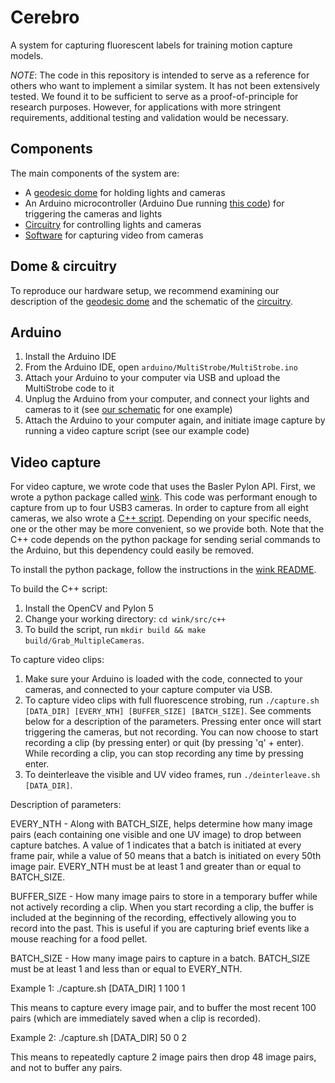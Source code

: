 # Cerebro

A system for capturing fluorescent labels for training motion capture models.

*NOTE*: The code in this repository is intended to serve as a reference for others who want to implement a similar system. It has not been extensively tested. We found it to be sufficient to serve as a proof-of-principle for research purposes. However, for applications with more stringent requirements, additional testing and validation would be necessary.

## Components

The main components of the system are:

- A [geodesic dome](https://github.com/djbutler/cerebro/blob/main/dome.md) for holding lights and cameras
- An Arduino microcontroller (Arduino Due running [this code](https://github.com/djbutler/cerebro/blob/main/arduino/MultiStrobe/MultiStrobe.ino)) for triggering the cameras and lights
- [Circuitry](https://github.com/djbutler/cerebro/blob/main/electronics/schematic.pdf) for controlling lights and cameras
- [Software](https://github.com/djbutler/cerebro/tree/main/wink) for capturing video from cameras

## Dome & circuitry

To reproduce our hardware setup, we recommend examining our description of the [geodesic dome](https://github.com/djbutler/cerebro/blob/main/dome.md) and the schematic of the [circuitry](https://github.com/djbutler/cerebro/blob/main/electronics/schematic.pdf).

## Arduino

1. Install the Arduino IDE
2. From the Arduino IDE, open `arduino/MultiStrobe/MultiStrobe.ino`
3. Attach your Arduino to your computer via USB and upload the MultiStrobe code to it
4. Unplug the Arduino from your computer, and connect your lights and cameras to it (see [our schematic](https://github.com/djbutler/cerebro/blob/main/electronics/schematic.pdf) for one example)
5. Attach the Arduino to your computer again, and initiate image capture by running a video capture script (see our example code)

## Video capture

For video capture, we wrote code that uses the Basler Pylon API. First, we wrote a python package called [wink](https://github.com/djbutler/cerebro/blob/main/wink/src/python/wink). This code was performant enough to capture from up to four USB3 cameras. In order to capture from all eight cameras, we also wrote a [C++ script](https://github.com/djbutler/cerebro/blob/main/wink/src/c++/Grab_MultipleCameras.cpp). Depending on your specific needs, one or the other may be more convenient, so we provide both. Note that the C++ code depends on the python package for sending serial commands to the Arduino, but this dependency could easily be removed. 

To install the python package, follow the instructions in the [wink README](https://github.com/djbutler/cerebro/blob/main/wink/README.md).

To build the C++ script:

1. Install the OpenCV and Pylon 5
2. Change your working directory: `cd wink/src/c++`
3. To build the script, run `mkdir build && make build/Grab_MultipleCameras`. 

To capture video clips:

1. Make sure your Arduino is loaded with the code, connected to your cameras, and connected to your capture computer via USB. 
2. To capture video clips with full fluorescence strobing, run `./capture.sh [DATA_DIR] [EVERY_NTH] [BUFFER_SIZE] [BATCH_SIZE]`. See comments below for a description of the parameters. Pressing enter once will start triggering the cameras, but not recording. You can now choose to start recording a clip (by pressing enter) or quit (by pressing 'q' + enter). While recording a clip, you can stop recording any time by pressing enter.
3. To deinterleave the visible and UV video frames, run `./deinterleave.sh [DATA_DIR]`.

Description of parameters:

EVERY_NTH - Along with BATCH_SIZE, helps determine how many image pairs (each containing one visible and one UV image) to drop between capture batches. A value of 1 indicates that a batch is initiated at every frame pair, while a value of 50 means that a batch is initiated on every 50th image pair. EVERY_NTH must be at least 1 and greater than or equal to BATCH_SIZE.

BUFFER_SIZE - How many image pairs to store in a temporary buffer while not actively recording a clip. When you start recording a clip, the buffer is included at the beginning of the recording, effectively allowing you to record into the past. This is useful if you are capturing brief events like a mouse reaching for a food pellet.

BATCH_SIZE - How many image pairs to capture in a batch. BATCH_SIZE must be at least 1 and less than or equal to EVERY_NTH.

Example 1: ./capture.sh [DATA_DIR] 1 100 1

  This means to capture every image pair, and to buffer the most recent 100 pairs (which are immediately saved when a clip is recorded).

Example 2: ./capture.sh [DATA_DIR] 50 0 2

  This means to repeatedly capture 2 image pairs then drop 48 image pairs, and not to buffer any pairs.


